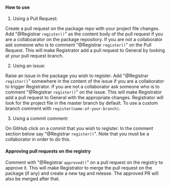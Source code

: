 #### How to use

1) Using a Pull Request:

Create a pull request on the package repo with your project file changes. Add "@Registrar `register()`" as the content body of the pull request if you are a collaboarator on the package repository. If you are not a collaborator ask someone who is to comment "@Registrar `register()`" on the Pull Request. This will make Registrator add a pull request to General by looking at your pull request branch.

2) Using an issue:

Raise an issue in the package you wish to register. Add "@Registrar `register()`" somewhere in the content of the issue if you are a collaborator to trigger Registrator. If you are not a collaborator ask someone who is to comment "@Registrar `register()`" on the issue. This will make Registrator add a pull request to General with the appropriate changes. Registrator will look for the project file in the master branch by default. To use a custom branch comment with `register(name-of-your-branch)`.

3) Using a commit comment:

On GitHub click on a commit that you wish to register. In the comment section below say "@Registrar `register()`". Note that you must be a collaborator in order to do this.

#### Approving pull requests on the registry

Comment with "@Registrar `approved()`" on a pull request on the registry to approve it. This will make Registrator to merge the pull request on the package (if any) and create a new tag and release. The approved PR will also be merged after that.
